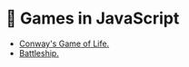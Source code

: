 # 🎲 Games in JavaScript

* [Conway's Game of Life. ](http://bt3gl.github.io/projects_page/gameoflife/gameoflife.html)
* [Battleship. ](http://bt3gl.github.io/projects_page/battleship/battleship.html)
